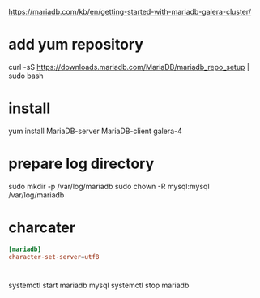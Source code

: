 
https://mariadb.com/kb/en/getting-started-with-mariadb-galera-cluster/

# add yum repository
curl -sS https://downloads.mariadb.com/MariaDB/mariadb_repo_setup | sudo bash

# install
yum install MariaDB-server MariaDB-client galera-4

# prepare log directory
sudo mkdir -p /var/log/mariadb
sudo chown -R mysql:mysql /var/log/mariadb

# charcater
```conf:/etc/my.cnf.d/server.cnf
[mariadb]
character-set-server=utf8
```

# 
systemctl start mariadb
mysql
systemctl stop mariadb



